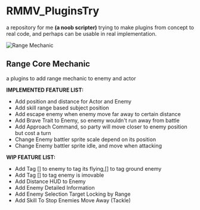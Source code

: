 # RMMV_PluginsTry
a repository for me **(a noob scripter)** trying to make plugins from concept to real code, and perhaps can be usable in real implementation.

![Range Mechanic](https://user-images.githubusercontent.com/87144416/125829797-7736b21c-9fc6-4fb2-9200-48d79a8d239f.jpg "Battle Range Core Mechanic RMMV")

## Range Core Mechanic
a plugins to add range mechanic to enemy and actor

**IMPLEMENTED FEATURE LIST:**
- Add position and distance for Actor and Enemy
- Add skill range based subject position
- Add escape enemy when enemy move far away to certain distance
- Add Brave Trait to Enemy, so enemy wouldn't run away from battle
- Add Approach Command, so party will move closer to enemy position but cost a turn
- Change Enemy battler sprite scale depend on its position
- Change Enemy battler sprite idle, and move when attacking

**WIP FEATURE LIST:**
- Add Tag [<FLY>] to enemy to tag its flying,[<GROUND>] to tag ground enemy
- Add Tag [<IMOVABLE>] to tag enemy is imovable
- Add Distance HUD to Enemy
- Add Enemy Detailed Information
- Add Enemy Selection Target Locking by Range
- Add Skill To Stop Enemies Move Away (Tackle)

